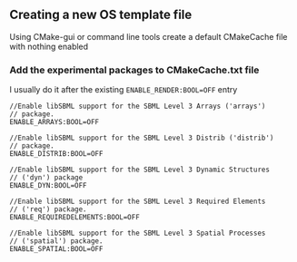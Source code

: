 
## Creating a new OS template file
Using CMake-gui or command line tools create a default CMakeCache file with nothing enabled

### Add the experimental packages to  CMakeCache.txt file
I usually do it after the existing  ```ENABLE_RENDER:BOOL=OFF``` entry

```
//Enable libSBML support for the SBML Level 3 Arrays ('arrays')
// package.
ENABLE_ARRAYS:BOOL=OFF

//Enable libSBML support for the SBML Level 3 Distrib ('distrib')
// package.
ENABLE_DISTRIB:BOOL=OFF

//Enable libSBML support for the SBML Level 3 Dynamic Structures
// ('dyn') package
ENABLE_DYN:BOOL=OFF

//Enable libSBML support for the SBML Level 3 Required Elements
// ('req') package.
ENABLE_REQUIREDELEMENTS:BOOL=OFF

//Enable libSBML support for the SBML Level 3 Spatial Processes
// ('spatial') package.
ENABLE_SPATIAL:BOOL=OFF
```
